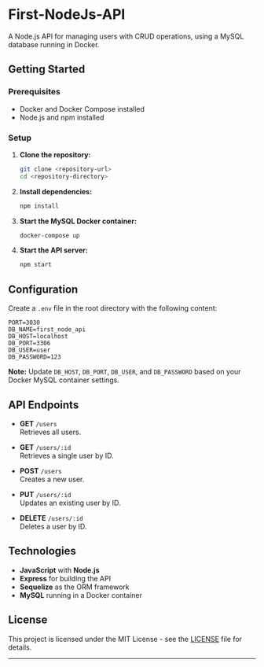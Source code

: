 # First-NodeJs-API

A Node.js API for managing users with CRUD operations, using a MySQL database running in Docker.

## Getting Started

### Prerequisites

- Docker and Docker Compose installed
- Node.js and npm installed

### Setup

1. **Clone the repository:**

   ```bash
   git clone <repository-url>
   cd <repository-directory>
   ```

2. **Install dependencies:**

   ```bash
   npm install
   ```

3. **Start the MySQL Docker container:**

   ```bash
   docker-compose up
   ```

4. **Start the API server:**

   ```bash
   npm start
   ```

## Configuration

Create a `.env` file in the root directory with the following content:

```env
PORT=3030
DB_NAME=first_node_api
DB_HOST=localhost
DB_PORT=3306
DB_USER=user
DB_PASSWORD=123
```

**Note:** Update `DB_HOST`, `DB_PORT`, `DB_USER`, and `DB_PASSWORD` based on your Docker MySQL container settings.

## API Endpoints

- **GET** `/users`  
  Retrieves all users.

- **GET** `/users/:id`  
  Retrieves a single user by ID.

- **POST** `/users`  
  Creates a new user.

- **PUT** `/users/:id`  
  Updates an existing user by ID.

- **DELETE** `/users/:id`  
  Deletes a user by ID.

## Technologies

- **JavaScript** with **Node.js**
- **Express** for building the API
- **Sequelize** as the ORM framework
- **MySQL** running in a Docker container

## License

This project is licensed under the MIT License - see the [LICENSE]() file for details.

---